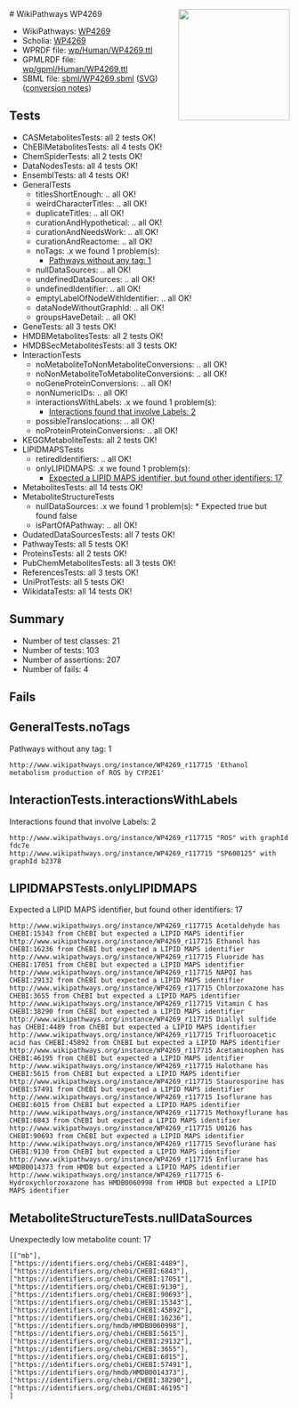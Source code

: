 <img style="float: right; width: 200px" src="../logo.png" />
# WikiPathways WP4269

* WikiPathways: [WP4269](https://identifiers.org/wikipathways:WP4269)
* Scholia: [WP4269](https://scholia.toolforge.org/wikipathways/WP4269)
* WPRDF file: [wp/Human/WP4269.ttl](../wp/Human/WP4269.ttl)
* GPMLRDF file: [wp/gpml/Human/WP4269.ttl](../wp/gpml/Human/WP4269.ttl)
* SBML file: [sbml/WP4269.sbml](../sbml/WP4269.sbml) ([SVG](../sbml/WP4269.svg)) ([conversion notes](../sbml/WP4269.txt))

## Tests
* CASMetabolitesTests: all 2 tests OK!
* ChEBIMetabolitesTests: all 4 tests OK!
* ChemSpiderTests: all 2 tests OK!
* DataNodesTests: all 4 tests OK!
* EnsemblTests: all 4 tests OK!
* GeneralTests
    * titlesShortEnough: .. all OK!
    * weirdCharacterTitles: .. all OK!
    * duplicateTitles: .. all OK!
    * curationAndHypothetical: .. all OK!
    * curationAndNeedsWork: .. all OK!
    * curationAndReactome: .. all OK!
    * noTags: .x we found 1 problem(s):
        * [Pathways without any tag: 1](#b5a30a81)
    * nullDataSources: .. all OK!
    * undefinedDataSources: .. all OK!
    * undefinedIdentifier: .. all OK!
    * emptyLabelOfNodeWithIdentifier: .. all OK!
    * dataNodeWithoutGraphId: .. all OK!
    * groupsHaveDetail: .. all OK!
* GeneTests: all 3 tests OK!
* HMDBMetabolitesTests: all 2 tests OK!
* HMDBSecMetabolitesTests: all 3 tests OK!
* InteractionTests
    * noMetaboliteToNonMetaboliteConversions: .. all OK!
    * noNonMetaboliteToMetaboliteConversions: .. all OK!
    * noGeneProteinConversions: .. all OK!
    * nonNumericIDs: .. all OK!
    * interactionsWithLabels: .x we found 1 problem(s):
        * [Interactions found that involve Labels: 2](#630d2679)
    * possibleTranslocations: .. all OK!
    * noProteinProteinConversions: .. all OK!
* KEGGMetaboliteTests: all 2 tests OK!
* LIPIDMAPSTests
    * retiredIdentifiers: .. all OK!
    * onlyLIPIDMAPS: .x we found 1 problem(s):
        * [Expected a LIPID MAPS identifier, but found other identifiers: 17](#d0bfb67f)
* MetabolitesTests: all 14 tests OK!
* MetaboliteStructureTests
    * nullDataSources: .x we found 1 problem(s):
            * Expected true but found false
    * isPartOfAPathway: .. all OK!
* OudatedDataSourcesTests: all 7 tests OK!
* PathwayTests: all 5 tests OK!
* ProteinsTests: all 2 tests OK!
* PubChemMetabolitesTests: all 3 tests OK!
* ReferencesTests: all 3 tests OK!
* UniProtTests: all 5 tests OK!
* WikidataTests: all 14 tests OK!


## Summary

* Number of test classes: 21
* Number of tests: 103
* Number of assertions: 207
* Number of fails: 4

## Fails

<a name="b5a30a81" />

## GeneralTests.noTags

Pathways without any tag: 1
```
http://www.wikipathways.org/instance/WP4269_r117715 'Ethanol metabolism production of ROS by CYP2E1' 
```

<a name="630d2679" />

## InteractionTests.interactionsWithLabels

Interactions found that involve Labels: 2
```
http://www.wikipathways.org/instance/WP4269_r117715 "ROS" with graphId fdc7e
http://www.wikipathways.org/instance/WP4269_r117715 "SP600125" with graphId b2378
```

<a name="d0bfb67f" />

## LIPIDMAPSTests.onlyLIPIDMAPS

Expected a LIPID MAPS identifier, but found other identifiers: 17
```
http://www.wikipathways.org/instance/WP4269_r117715 Acetaldehyde has CHEBI:15343 from ChEBI but expected a LIPID MAPS identifier
http://www.wikipathways.org/instance/WP4269_r117715 Ethanol has CHEBI:16236 from ChEBI but expected a LIPID MAPS identifier
http://www.wikipathways.org/instance/WP4269_r117715 Fluoride has CHEBI:17051 from ChEBI but expected a LIPID MAPS identifier
http://www.wikipathways.org/instance/WP4269_r117715 NAPQI has CHEBI:29132 from ChEBI but expected a LIPID MAPS identifier
http://www.wikipathways.org/instance/WP4269_r117715 Chlorzoxazone has CHEBI:3655 from ChEBI but expected a LIPID MAPS identifier
http://www.wikipathways.org/instance/WP4269_r117715 Vitamin C has CHEBI:38290 from ChEBI but expected a LIPID MAPS identifier
http://www.wikipathways.org/instance/WP4269_r117715 Diallyl sulfide has CHEBI:4489 from ChEBI but expected a LIPID MAPS identifier
http://www.wikipathways.org/instance/WP4269_r117715 Trifluoroacetic acid has CHEBI:45892 from ChEBI but expected a LIPID MAPS identifier
http://www.wikipathways.org/instance/WP4269_r117715 Acetaminophen has CHEBI:46195 from ChEBI but expected a LIPID MAPS identifier
http://www.wikipathways.org/instance/WP4269_r117715 Halothane has CHEBI:5615 from ChEBI but expected a LIPID MAPS identifier
http://www.wikipathways.org/instance/WP4269_r117715 Staurosporine has CHEBI:57491 from ChEBI but expected a LIPID MAPS identifier
http://www.wikipathways.org/instance/WP4269_r117715 Isoflurane has CHEBI:6015 from ChEBI but expected a LIPID MAPS identifier
http://www.wikipathways.org/instance/WP4269_r117715 Methoxyflurane has CHEBI:6843 from ChEBI but expected a LIPID MAPS identifier
http://www.wikipathways.org/instance/WP4269_r117715 U0126 has CHEBI:90693 from ChEBI but expected a LIPID MAPS identifier
http://www.wikipathways.org/instance/WP4269_r117715 Sevoflurane has CHEBI:9130 from ChEBI but expected a LIPID MAPS identifier
http://www.wikipathways.org/instance/WP4269_r117715 Enflurane has HMDB0014373 from HMDB but expected a LIPID MAPS identifier
http://www.wikipathways.org/instance/WP4269_r117715 6-Hydroxychlorzoxazone has HMDB0060998 from HMDB but expected a LIPID MAPS identifier
```

<a name="91904190" />

## MetaboliteStructureTests.nullDataSources

Unexpectedly low metabolite count: 17
```
[["mb"],
["https://identifiers.org/chebi/CHEBI:4489"],
["https://identifiers.org/chebi/CHEBI:6843"],
["https://identifiers.org/chebi/CHEBI:17051"],
["https://identifiers.org/chebi/CHEBI:9130"],
["https://identifiers.org/chebi/CHEBI:90693"],
["https://identifiers.org/chebi/CHEBI:15343"],
["https://identifiers.org/chebi/CHEBI:45892"],
["https://identifiers.org/chebi/CHEBI:16236"],
["https://identifiers.org/hmdb/HMDB0060998"],
["https://identifiers.org/chebi/CHEBI:5615"],
["https://identifiers.org/chebi/CHEBI:29132"],
["https://identifiers.org/chebi/CHEBI:3655"],
["https://identifiers.org/chebi/CHEBI:6015"],
["https://identifiers.org/chebi/CHEBI:57491"],
["https://identifiers.org/hmdb/HMDB0014373"],
["https://identifiers.org/chebi/CHEBI:38290"],
["https://identifiers.org/chebi/CHEBI:46195"]
]
```

